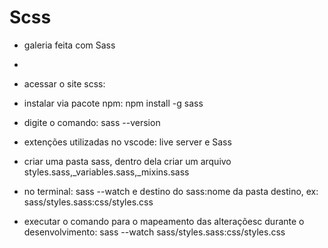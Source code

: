 # Scss

- galeria feita com Sass
- 
- acessar o site scss: 
- instalar via pacote npm: npm install -g sass
- digite o comando: sass --version
- extenções utilizadas no vscode: live server e Sass

- criar uma pasta sass, dentro dela criar um arquivo styles.sass,_variables.sass,_mixins.sass
- no terminal: sass --watch e destino do sass:nome da pasta destino, ex: sass/styles.sass:css/styles.css
- executar o comando para o mapeamento das alteraçõesc durante o desenvolvimento: sass --watch  sass/styles.sass:css/styles.css
